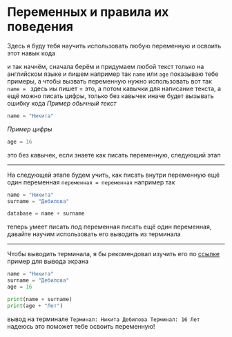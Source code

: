 # Переменных и правила их поведения

Здесь я буду тебя научить использовать любую переменную и освоить этот навык кода

и так начнём, сначала берём и придумаем любой текст только на английском языке и пишем например так `name` или `age` показываю тебе примеры, а чтобы вызвать переменную нужно использовать вот так `name = ` здесь иы пишет = это, а потом кавычки для написание текста, а ещё можно писать цифры, только без кавычек иначе будет вызывать ошибку кода
_Пример обычный текст_
```python
name = "Никита"
```
_Пример цифры_
```python
age = 16
```
это без кавычек, если знаете как писать переменную, следующий этап
***
На следующей этапе будем учить, как писать внутри переменную ещё один переменная `переменная = переменная` например так
```python
name = "Никита"
surname = "Дебилова"

database = name + surname
```
теперь умеет писать под переменная писать ещё один переменная, давайте научим использовать его выводить из терминала
***
Чтобы выводить терминала, я бы рекомендовал изучить его по [ссылке](test.md)
пример для вывода экрана
```python
name = "Никита"
surname = "Дебилова"
age = 16

print(name + surname)
print(age + "Лет")
```
вывод на терминале
``
Терминал: Никита Дебилова
Терминал: 16 Лет
``
надеюсь это поможет тебе освоить переменную!
